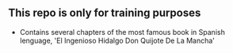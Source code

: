 



## This repo is only for training purposes

- Contains several chapters of the most famous book in Spanish lenguage, 'El Ingenioso Hidalgo Don Quijote De La Mancha'



